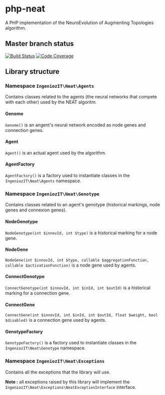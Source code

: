 # php-neat

A PHP implementation of the NeuroEvolution of Augmenting Topologies algorithm.

## Master branch status

[![Build Status](https://travis-ci.com/IngeniozIT/php-neat.svg?branch=master)](https://travis-ci.com/IngeniozIT/php-neat)
[![Code Coverage](https://codecov.io/gh/IngeniozIT/php-neat/branch/master/graph/badge.svg)](https://codecov.io/gh/IngeniozIT/php-neat)

## Library structure

### Namespace `IngeniozIT\Neat\Agents`

Contains classes related to the agents (the neural networks that compete with each other) used by the NEAT algoritm.

#### Genome

`Genome()` is an angent's neural network encoded as node genes and connection genes.

#### Agent

`Agent()` is an actual agent used by the algorithm.

#### AgentFactory

`AgentFactory()` is a factory used to instantiate classes in the `IngeniozIT\Neat\Agents` namespace.

### Namespace `IngeniozIT\Neat\Genotype`

Contains classes related to an agent's genotype (historical markings, node genes and connexion genes).

#### NodeGenotype

`NodeGenotype(int $innovId, int $type)` is a historical marking for a node gene.

#### NodeGene

`NodeGene(int $innovId, int $type, callable $aggregationFunction, callable $activationFunction)` is a node gene used by agents.

#### ConnectGenotype

`ConnectGenotype(int $innovId, int $inId, int $outId)` is a historical marking for a connection gene.

#### ConnectGene

`ConnectGene(int $innovId, int $inId, int $outId, float $weight, bool $disabled)` is a connection gene used by agents.

#### GenotypeFactory

`GenotypeFactory()` is a factory used to instantiate classes in the `IngeniozIT\Neat\Genotype` namespace.


### Namespace `IngeniozIT\Neat\Exceptions`

Contains all the exceptions that the library will use.

**Note :** all exceptions raised by this library will implement the `IngeniozIT\Neat\Exceptions\NeatExceptionInterface` interface.
